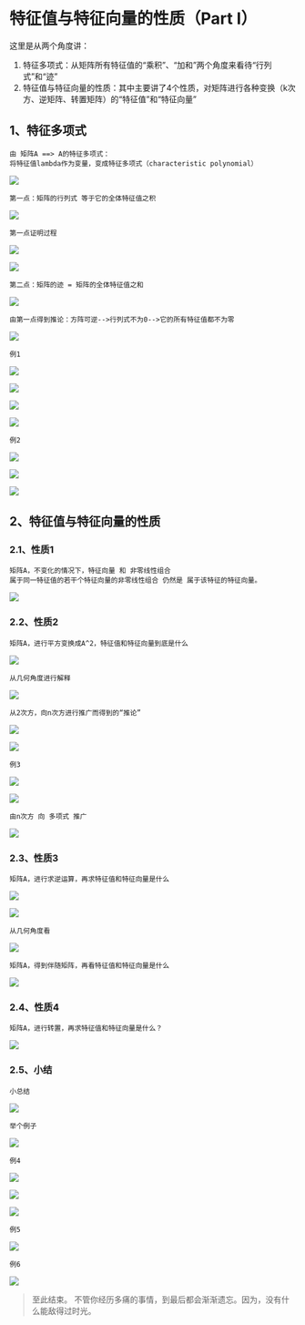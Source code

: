 # 特征值与特征向量的性质（Part I） #

这里是从两个角度讲：

1. 特征多项式：从矩阵所有特征值的“乘积”、“加和”两个角度来看待“行列式”和“迹”
2. 特征值与特征向量的性质：其中主要讲了4个性质，对矩阵进行各种变换（k次方、逆矩阵、转置矩阵）的“特征值”和“特征向量”

## 1、特征多项式 ##

	由 矩阵A ==> A的特征多项式： 
	将特征值lambda作为变量，变成特征多项式（characteristic polynomial）

![](images/050/20180317210554.png)

	第一点：矩阵的行列式 等于它的全体特征值之积

![](images/050/20180317211006.png)

	第一点证明过程

![](images/050/20180317211253.png)

![](images/050/20180317211446.png)

	第二点：矩阵的迹 = 矩阵的全体特征值之和

![](images/050/20180317211707.png)

	由第一点得到推论：方阵可逆-->行列式不为0-->它的所有特征值都不为零

![](images/050/20180317211749.png)

	例1

![](images/050/20180317212039.png)

![](images/050/20180317212257.png)

![](images/050/20180317212441.png)

![](images/050/20180317212533.png)

	例2

![](images/050/20180317212806.png)

![](images/050/20180317212942.png)

![](images/050/20180317213428.png)



## 2、特征值与特征向量的性质 ##

### 2.1、性质1 ###

	矩阵A，不变化的情况下，特征向量 和 非零线性组合
	属于同一特征值的若干个特征向量的非零线性组合 仍然是 属于该特征的特征向量。

![](images/050/20180317214629.png)

### 2.2、性质2 ###

	矩阵A，进行平方变换成A^2，特征值和特征向量到底是什么

![](images/050/20180317214844.png)

	从几何角度进行解释

![](images/050/20180317215102.png)

	从2次方，向n次方进行推广而得到的“推论”

![](images/050/20180317215347.png)

![](images/050/20180317215914.png)

	例3

![](images/050/20180317220331.png)

![](images/050/20180317220420.png)

	由n次方 向 多项式 推广

![](images/050/20180317220612.png)

### 2.3、性质3 ###

	矩阵A，进行求逆运算，再求特征值和特征向量是什么 

![](images/050/20180317220948.png)

![](images/050/20180317221032.png)

	从几何角度看

![](images/050/20180317221152.png)

	矩阵A，得到伴随矩阵，再看特征值和特征向量是什么

![](images/050/20180317221538.png)

### 2.4、性质4 ###

	矩阵A，进行转置，再求特征值和特征向量是什么？

![](images/050/20180317222052.png)

### 2.5、小结 ###

	小总结

![](images/050/20180317222426.png)

	举个例子

![](images/050/20180317222639.png)

	例4

![](images/050/20180317222914.png)

![](images/050/20180317223032.png)

![](images/050/20180317223113.png)

	例5

![](images/050/20180317223423.png)

	例6

![](images/050/20180317223705.png)

> 至此结束。 不管你经历多痛的事情，到最后都会渐渐遗忘。因为，没有什么能敌得过时光。
